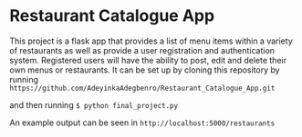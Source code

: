 # Restaurant Catalogue App
 This project is a flask app that provides a list of menu items within a variety of restaurants as well as provide a user registration and authentication system. Registered users will have the ability to post, edit and delete their own menus or restaurants.
 It can be set up by cloning this repository by running
 `https://github.com/AdeyinkaAdegbenro/Restaurant_Catalogue_App.git`

 and then running 
 `$ python final_project.py`

 An example output can be seen in 
 `http://localhost:5000/restaurants`
